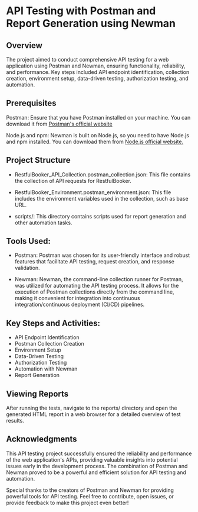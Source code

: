 # API Testing with Postman and Report Generation using Newman

## Overview
The project aimed to conduct comprehensive API testing for a web application using Postman and Newman, ensuring functionality, reliability, and performance. Key steps included API endpoint identification, collection creation, environment setup, data-driven testing, authorization testing, and automation.

## Prerequisites
Postman: Ensure that you have Postman installed on your machine. You can download it from [Postman's official website](https://www.postman.com/downloads/)

Node.js and npm: Newman is built on Node.js, so you need to have Node.js and npm installed. You can download them from [Node.js official website.](https://nodejs.org/en)

## Project Structure
- RestfulBooker_API_Collection.postman_collection.json: This file contains the collection of API requests for RestfulBooker.

- RestfulBooker_Environment.postman_environment.json: This file includes the environment variables used in the collection, such as base URL.

- scripts/: This directory contains scripts used for report generation and other automation tasks.


## Tools Used:
- Postman: Postman was chosen for its user-friendly interface and robust features that facilitate API testing, request creation, and response validation.
  
- Newman: Newman, the command-line collection runner for Postman, was utilized for automating the API testing process. It allows for the execution of Postman collections directly from the command line, making it convenient for integration into continuous integration/continuous deployment (CI/CD) pipelines.

## Key Steps and Activities:
- API Endpoint Identification
- Postman Collection Creation
- Environment Setup
- Data-Driven Testing
- Authorization Testing
- Automation with Newman
- Report Generation

## Viewing Reports
After running the tests, navigate to the reports/ directory and open the generated HTML report in a web browser for a detailed overview of test results.

## Acknowledgments
This API testing project successfully ensured the reliability and performance of the web application's APIs, providing valuable insights into potential issues early in the development process. The combination of Postman and Newman proved to be a powerful and efficient solution for API testing and automation.

Special thanks to the creators of Postman and Newman for providing powerful tools for API testing. Feel free to contribute, open issues, or provide feedback to make this project even better!
